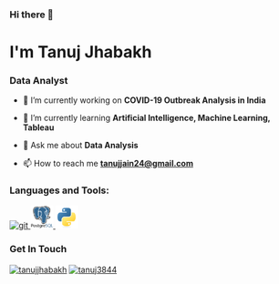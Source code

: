 ### Hi there 👋

<h1 align="left">I'm Tanuj Jhabakh</h1>
<h3 align="left">Data Analyst</h3>

- 🔭 I’m currently working on **COVID-19 Outbreak Analysis in India**

- 🌱 I’m currently learning **Artificial Intelligence, Machine Learning, Tableau**

- 💬 Ask me about **Data Analysis**

- 📫 How to reach me **tanujjain24@gmail.com**

<!--
**tanujjain24/tanujjain24** is a ✨ _special_ ✨ repository because its `README.md` (this file) appears on your GitHub profile.

Here are some ideas to get you started:

- 🌱 I’m currently learning ...
- 👯 I’m looking to collaborate on ...
- 🤔 I’m looking for help with ...
- 💬 Ask me about ...
- 📫 How to reach me: ...
- 😄 Pronouns: ...
- ⚡ Fun fact: ...
-->


<h3 align="left">Languages and Tools:</h3>

<p align="left"> <a href="https://git-scm.com/" target="_blank"> <img src="https://www.vectorlogo.zone/logos/git-scm/git-scm-icon.svg" alt="git" width="40" height="40"/> </a> <a href="https://www.postgresql.org" target="_blank"> <img src="https://raw.githubusercontent.com/devicons/devicon/master/icons/postgresql/postgresql-original-wordmark.svg" alt="postgresql" width="40" height="40"/> </a> <a href="https://www.python.org" target="_blank"> <img src="https://raw.githubusercontent.com/devicons/devicon/master/icons/python/python-original.svg" alt="python" width="40" height="40"/> </a> </p>

<h3 align="left">Get In Touch</h3>
<p align="left">
  
<a href="https://linkedin.com/in/tanujjhabakh" target="blank"><img align="center" src="https://raw.githubusercontent.com/rahuldkjain/github-profile-readme-generator/master/src/images/icons/Social/linked-in-alt.svg" alt="tanujjhabakh" height="25" width="35" /></a>
<a href="https://twitter.com/tanuj3844" target="blank"><img align="center" src="https://raw.githubusercontent.com/rahuldkjain/github-profile-readme-generator/master/src/images/icons/Social/twitter.svg" alt="tanuj3844" height="25" width="35" /></a>
</p>


